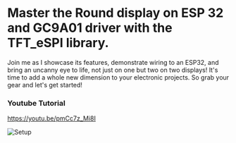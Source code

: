 # Master the Round display on ESP 32 and GC9A01 driver with the TFT_eSPI library. 
Join me as I showcase its features, demonstrate wiring to an ESP32, and bring an uncanny eye to life, not just on one but two on two displays! It's time to add a whole new dimension to your electronic projects. So grab your gear and let's get started!

### Youtube Tutorial
https://youtu.be/pmCc7z_Mi8I


![Setup](https://github.com/thelastoutpostworkshop/ESP32LCDRound240x240Eyes/blob/main/images/IMG-3903.JPG)
